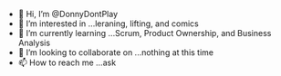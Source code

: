 - 👋 Hi, I’m @DonnyDontPlay
- 👀 I’m interested in ...leraning, lifting, and comics
- 🌱 I’m currently learning ...Scrum, Product Ownership, and Business Analysis
- 💞️ I’m looking to collaborate on ...nothing at this time
- 📫 How to reach me ...ask

<!---
DonnyDontPlay/DonnyDontPlay is a ✨ special ✨ repository because its `README.md` (this file) appears on your GitHub profile.
You can click the Preview link to take a look at your changes.
--->
